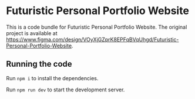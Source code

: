 
  # Futuristic Personal Portfolio Website

  This is a code bundle for Futuristic Personal Portfolio Website. The original project is available at https://www.figma.com/design/VOyXjGZprK8EPFqBVqUhgd/Futuristic-Personal-Portfolio-Website.

  ## Running the code

  Run `npm i` to install the dependencies.

  Run `npm run dev` to start the development server.
  